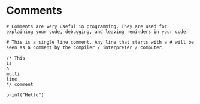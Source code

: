 # Comments
    # Comments are very useful in programming. They are used for explaining your code, debugging, and leaving reminders in your code. 
    
    # This is a single line comment. Any line that starts with a # will be seen as a comment by the compiler / interpreter / computer. 
    
    /* This
    is
    a
    multi
    line
    */ comment
    
    print("Hello")
